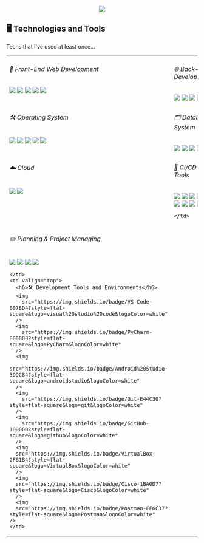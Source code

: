 
<p align='center'>
    <img src="https://capsule-render.vercel.app/api?type=waving&color=auto&height=200&section=header&text=Hello%20World!&fontSize=90&animation=fadeIn&fontAlignY=38&desc=Welcome%20to%20Giho's%20GitHub%20Page&descAlignY=51&descAlign=62"/>
</p>


<h2>🖥️ Technologies and Tools</h2>
<p>Techs that I've used at least once...</p>
<table>
  <tr>
    <td valign="top">
      <h6>🎨 Front-End Web Development</h6>
      <img
        src="https://img.shields.io/badge/HTML-E34F26?style=flat-square&logo=HTML5&logoColor=white"
      />
      <img
        src="https://img.shields.io/badge/css-1572B6?style=flat-square&logo=css3&logoColor=white"
      />
      <img
        src="https://img.shields.io/badge/Javascript-ffb13b?style=flat-square&logo=javascript&logoColor=white"
      />
      <img
        src="https://img.shields.io/badge/Vue.js-4FC08D?style=flat-square&logo=Vue.js&logoColor=white"
      />
      <img 
        src="https://img.shields.io/badge/Nuxt-00DC82?style=flat-square&logo=Nuxt&logoColor=white"
      />
    </td>
    <td valign="top">
      <h6>🌐 Back-End Development</h6>
      <img
        src="https://img.shields.io/badge/Node.js-339933?style=flat-square&logo=Node.js&logoColor=white"
      />
      <img
        src="https://img.shields.io/badge/Express-000000?style=flat-square&logo=express&logoColor=white"
      />
      <img
        src="https://img.shields.io/badge/FastAPI-009688?style=flat-square&logo=fastapi&logoColor=white"
      />
      <img
        src="https://img.shields.io/badge/AWS%20Lambda-FF9900?style=flat-square&logo=awslambda&logoColor=black"
      />
      <img
        src="https://img.shields.io/badge/AWS%20API%20Gateway-FF4F8B?style=flat-square&logo=Amazon%20API%20Gateway&logoColor=black"
      />
    </td>
    
  </tr>
      <td valign="top">
      <h6>🛠️ Operating System</h6>
      <img
        src="https://img.shields.io/badge/Linux-FCC624?style=flat-square&logo=linux&logoColor=black"
      />
      <img
        src="https://img.shields.io/badge/Ubuntu-E95420?style=flat-square&logo=Ubuntu&logoColor=white"
      />
      <img
        src="https://img.shields.io/badge/CentOS-262577?style=flat-square&logo=centos&logoColor=white"
      />
      <img
        src="https://img.shields.io/badge/Windows-0078D4?style=flat-square&logo=windows&logoColor=white"
      />
      <img
      src="https://img.shields.io/badge/iOS-000000?style=flat-square&logo=iOS&logoColor=white"
      />
    </td>
          <td valign="top">
      <h6>🗂️ Database System</h6>
      <img
        src="https://img.shields.io/badge/Oracle-F80000?style=flat-square&logo=Oracle&logoColor=white"
      />
      <img
        src="https://img.shields.io/badge/MySQL-005C84?style=flat-square&logo=mysql&logoColor=white"
      />
      <img
        src="https://img.shields.io/badge/MongoDB-47A248?style=flat-square&logo=mongodb&logoColor=black"
      />
      <img
        src="https://img.shields.io/badge/AWS%20DyanmoDB-4053D6?style=flat-square&logo=amazondynamodb&logoColor=white"
      />
      <img
        src="https://img.shields.io/badge/Redis-FF4438?style=flat-square&logo=Redis&logoColor=white"
      />
    </td>
  <tr>

  </tr>
  <tr>
    <td valign="top">
      <h6>☁️ Cloud</h6>
      <img
        src="https://img.shields.io/badge/Amazon%20Web%20Services-232F3E?style=flat-square&logo=amazonwebservices&logoColor=white"
      />
      <img
        src="https://img.shields.io/badge/Google%20Cloud-4285F4?style=flat-square&logo=googlecloud&logoColor=white"
      />
    </td>
    <td valign="top">
      <h6>🚀 CI/CD & Tools</h6>
      <img
        src="https://img.shields.io/badge/GitHub%20Actions-2088FF?style=flat-square&logo=githubactions&logoColor=white"
      />
      <img
        src="https://img.shields.io/badge/Docker-2496ED?style=flat-square&logo=docker&logoColor=white"
      />
      <img
        src="https://img.shields.io/badge/Kubernetes-326CE5?style=flat-square&logo=kubernetes&logoColor=white"
      />
      <img
        src="https://img.shields.io/badge/ArgoCD-EF7B4D?style=flat-square&logo=argo&logoColor=white"
      />
      <img
        src="https://img.shields.io/badge/Amazon%20EKS-FF9900?style=flat-square&logo=Amazon%20EKS&logoColor=white"
      />
      <img
        src="https://img.shields.io/badge/Amazon%20CloudWatch-FF4F8B?style=flat-square&logo=Amazon%20CloudWatch&logoColor=white"
      />
      <img
        src="https://img.shields.io/badge/Grafana-F46800?style=flat-square&logo=Grafana&logoColor=white"
      />
      <img
        src="https://img.shields.io/badge/Prometheus-E6522C?style=flat-square&logo=Prometheus&logoColor=white"
      />
      <img
        src="https://img.shields.io/badge/Harbor-60B932?style=flat-square&logo=Harbor&logoColor=white"
      />
      
    </td>
  </tr>
  <tr>
    <td valign="top">
      <h6>✏️ Planning & Project Managing</h6>
      <img
        src="https://img.shields.io/badge/Slack-4A154B?style=flat-square&logo=Slack&logoColor=white"
      />
      <img
        src="https://img.shields.io/badge/Notion-000000?style=flat-square&logo=Notion&logoColor=white"
      />
      <img
        src="https://img.shields.io/badge/Google%20Workspace-4285F4?style=flat-square&logo=google&logoColor=white"
      />
      <img
        src="https://img.shields.io/badge/Discord-5865F2?style=flat-square&logo=Discord&logoColor=white"
      />

    </td>
    <td valign="top">
      <h6>🛠️ Development Tools and Environments</h6>
      <img
        src="https://img.shields.io/badge/VS Code-0078D4?style=flat-square&logo=visual%20studio%20code&logoColor=white"
      />
      <img
        src="https://img.shields.io/badge/PyCharm-000000?style=flat-square&logo=PyCharm&logoColor=white"
      />
      <img
      src="https://img.shields.io/badge/Android%20Studio-3DDC84?style=flat-square&logo=androidstudio&logoColor=white"
      />
      <img
        src="https://img.shields.io/badge/Git-E44C30?style=flat-square&logo=git&logoColor=white"
      />
      <img
        src="https://img.shields.io/badge/GitHub-100000?style=flat-square&logo=github&logoColor=white"
      />
      <img
      src="https://img.shields.io/badge/VirtualBox-2F61B4?style=flat-square&logo=VirtualBox&logoColor=white"
      />
      <img
      src="https://img.shields.io/badge/Cisco-1BA0D7?style=flat-square&logo=Cisco&logoColor=white"
      />
      <img
      src="https://img.shields.io/badge/Postman-FF6C37?style=flat-square&logo=Postman&logoColor=white"
    />
    </td>
  </tr>

</table>
<!--
**Rafe-Giho/Rafe-Giho** is a ✨ _special_ ✨ repository because its `README.md` (this file) appears on your GitHub profile.

Here are some ideas to get you started:

- 🔭 I’m currently working on ...
- 🌱 I’m currently learning ...
- 👯 I’m looking to collaborate on ...
- 🤔 I’m looking for help with ...
- 💬 Ask me about ...
- 📫 How to reach me: ...
- 😄 Pronouns: ...
- ⚡ Fun fact: ...
-->
